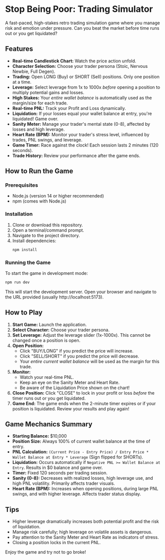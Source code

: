 # Stop Being Poor: Trading Simulator

A fast-paced, high-stakes retro trading simulation game where you manage risk and emotion under pressure. Can you beat the market before time runs out or you get liquidated?

## Features

-   **Real-time Candlestick Chart:** Watch the price action unfold.
-   **Character Selection:** Choose your trader persona (Stoic, Nervous Newbie, Full Degen).
-   **Trading:** Open LONG (Buy) or SHORT (Sell) positions. Only one position at a time.
-   **Leverage:** Select leverage from 1x to 1000x *before* opening a position to multiply potential gains and losses.
-   **High Stakes:** Your *entire wallet balance* is automatically used as the margin/size for each trade.
-   **Real-time PNL:** Track your Profit and Loss dynamically.
-   **Liquidation:** If your losses equal your wallet balance at entry, you're liquidated! Game over.
-   **Sanity Meter:** Manage your trader's mental state (0-8), affected by losses and high leverage.
-   **Heart Rate (BPM):** Monitor your trader's stress level, influenced by trades, PNL swings, and leverage.
-   **Game Timer:** Race against the clock! Each session lasts 2 minutes (120 seconds).
-   **Trade History:** Review your performance after the game ends.

## How to Run the Game

### Prerequisites

-   Node.js (version 14 or higher recommended)
-   npm (comes with Node.js)

### Installation

1.  Clone or download this repository.
2.  Open a terminal/command prompt.
3.  Navigate to the project directory.
4.  Install dependencies:
    ```bash
    npm install
    ```

### Running the Game

To start the game in development mode:

```bash
npm run dev
```

This will start the development server. Open your browser and navigate to the URL provided (usually http://localhost:5173).

## How to Play

1.  **Start Game:** Launch the application.
2.  **Select Character:** Choose your trader persona.
3.  **Set Leverage:** Adjust the leverage slider (1x-1000x). This cannot be changed once a position is open.
4.  **Open Position:**
    *   Click "BUY/LONG" if you predict the price will increase.
    *   Click "SELL/SHORT" if you predict the price will decrease.
    *   Your *entire current wallet balance* will be used as the margin for this trade.
5.  **Monitor:**
    *   Watch your real-time PNL.
    *   Keep an eye on the Sanity Meter and Heart Rate.
    *   Be aware of the Liquidation Price shown on the chart!
6.  **Close Position:** Click "CLOSE" to lock in your profit or loss *before* the timer runs out or you get liquidated.
7.  **Game End:** The game ends when the 2-minute timer expires or if your position is liquidated. Review your results and play again!

## Game Mechanics Summary

-   **Starting Balance:** $10,000
-   **Position Size:** Always 100% of current wallet balance at the time of entry.
-   **PNL Calculation:** `(Current Price - Entry Price) / Entry Price * Wallet Balance at Entry * Leverage` (Sign flipped for SHORTs).
-   **Liquidation:** Occurs automatically if `Negative PNL >= Wallet Balance at Entry`. Results in $0 balance and game over.
-   **Timer:** Fixed 120 seconds per trading session.
-   **Sanity (0-8):** Decreases with realized losses, high leverage use, and high PNL volatility. Primarily affects trader visuals.
-   **Heart Rate (BPM):** Increases when opening positions, during large PNL swings, and with higher leverage. Affects trader status display.

## Tips

-   Higher leverage dramatically increases both potential profit and the risk of liquidation.
-   Manage risk carefully; high leverage on volatile assets is dangerous.
-   Pay attention to the Sanity Meter and Heart Rate as indicators of stress.
-   Closing a position locks in the current PNL.

Enjoy the game and try not to go broke!

